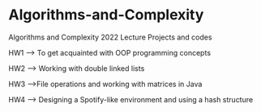 # Algorithms-and-Complexity
Algorithms and Complexity 2022 Lecture Projects and codes

HW1 --> To get acquainted with OOP programming concepts

HW2 --> Working with double linked lists

HW3 -->File operations and working with matrices in Java

HW4 --> Designing a Spotify-like environment and using a hash structure

